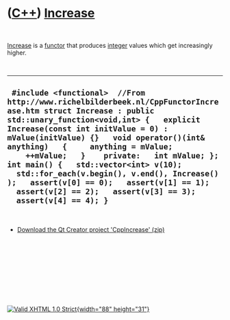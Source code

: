 



 

 

 

 

 

([C++](Cpp.htm)) [Increase](CppFunctorIncrease.htm)
===================================================

 

[Increase](CppFunctorIncrease.htm) is a [functor](CppFunctor.htm) that
produces [integer](CppInt.htm) values which get increasingly higher.

 

  -------------------------------------------------------------------------------------------------------------------------------------------------------------------------------------------------------------------------------------------------------------------------------------------------------------------------------------------------------------------------------------------------------------------------------------------------------------------------------------------------------------------------------------
  ` #include <functional>  //From http://www.richelbilderbeek.nl/CppFunctorIncrease.htm struct Increase : public std::unary_function<void,int> {   explicit Increase(const int initValue = 0) : mValue(initValue) {}   void operator()(int& anything)   {     anything = mValue;     ++mValue;   }    private:   int mValue; };  int main() {   std::vector<int> v(10);   std::for_each(v.begin(), v.end(), Increase() );   assert(v[0] == 0);   assert(v[1] == 1);   assert(v[2] == 2);   assert(v[3] == 3);   assert(v[4] == 4); }`
  -------------------------------------------------------------------------------------------------------------------------------------------------------------------------------------------------------------------------------------------------------------------------------------------------------------------------------------------------------------------------------------------------------------------------------------------------------------------------------------------------------------------------------------

 

-   [Download the Qt Creator project
    'CppIncrease' (zip)](CppIncrease.zip)

 

 

 

 





 

[![Valid XHTML 1.0 Strict](valid-xhtml10.png){width="88"
height="31"}](http://validator.w3.org/check?uri=referer)
